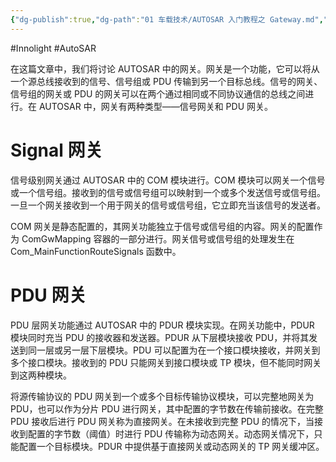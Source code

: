 ```yaml
---
{"dg-publish":true,"dg-path":"01 车载技术/AUTOSAR 入门教程之 Gateway.md","permalink":"/01 车载技术/AUTOSAR 入门教程之 Gateway/","created":"2025-07-08T10:21:05.000+08:00","updated":"2025-07-08T10:29:23.000+08:00"}
---
```


#Innolight #AutoSAR 

在这篇文章中，我们将讨论 AUTOSAR 中的网关。网关是一个功能，它可以将从一个源总线接收到的信号、信号组或 PDU 传输到另一个目标总线。信号的网关、信号组的网关或 PDU 的网关可以在两个通过相同或不同协议通信的总线之间进行。在 AUTOSAR 中，网关有两种类型——信号网关和 PDU 网关。

# Signal 网关

信号级别网关通过 AUTOSAR 中的 COM 模块进行。COM 模块可以网关一个信号或一个信号组。接收到的信号或信号组可以映射到一个或多个发送信号或信号组。一旦一个网关接收到一个用于网关的信号或信号组，它立即充当该信号的发送者。

COM 网关是静态配置的，其网关功能独立于信号或信号组的内容。网关的配置作为 ComGwMapping 容器的一部分进行。网关信号或信号组的处理发生在 Com_MainFunctionRouteSignals 函数中。

# PDU 网关

PDU 层网关功能通过 AUTOSAR 中的 PDUR 模块实现。在网关功能中，PDUR 模块同时充当 PDU 的接收器和发送器。PDUR 从下层模块接收 PDU，并将其发送到同一层或另一层下层模块。PDU 可以配置为在一个接口模块接收，并网关到多个接口模块。接收到的 PDU 只能网关到接口模块或 TP 模块，但不能同时网关到这两种模块。

将源传输协议的 PDU 网关到一个或多个目标传输协议模块，可以完整地网关为 PDU，也可以作为分片 PDU 进行网关，其中配置的字节数在传输前接收。在完整 PDU 接收后进行 PDU 网关称为直接网关。在未接收到完整 PDU 的情况下，当接收到配置的字节数（阈值）时进行 PDU 传输称为动态网关。动态网关情况下，只能配置一个目标模块。PDUR 中提供基于直接网关或动态网关的 TP 网关缓冲区。